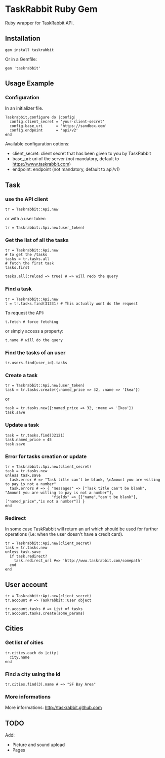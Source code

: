 # TaskRabbit Ruby Gem

Ruby wrapper for TaskRabbit API.

## Installation

    gem install taskrabbit

Or in a Gemfile:

    gem 'taskrabbit'


## Usage Example

### Configuration

In an initializer file.

    Taskrabbit.configure do |config|
      config.client_secret = 'your-client-secret'
      config.base_uri      = 'https://sandbox.com'
      config.endpoint      = 'api/v2'
    end

Available configuration options:

   * client_secret: client secret that has been given to you by TaskRabbit
   * base_uri: uri of the server (not mandatory, default to https://www.taskrabbit.com) 
   * endpoint: endpoint (not mandatory, default to api/v1)

## Task

### use the API client

    tr = Taskrabbit::Api.new
    
or with a user token

    tr = Taskrabbit::Api.new(user_token)

### Get the list of all the tasks

    tr = Taskrabbit::Api.new
    # to get the /tasks
    tasks = tr.tasks.all
    # fetch the first task
    tasks.first
    
    tasks.all(:reload => true) # => will redo the query

### Find a task

    tr = Taskrabbit::Api.new
    t = tr.tasks.find(31231) # This actually wont do the request

To request the API:

    t.fetch # force fetching

or simply access a property:

    t.name # will do the query

### Find the tasks of an user

    tr.users.find(user_id).tasks

### Create a task

    tr = Taskrabbit::Api.new(user_token)
    task = tr.tasks.create({:named_price => 32, :name => 'Ikea'})

or 

    task = tr.tasks.new({:named_price => 32, :name => 'Ikea'})
    task.save

### Update a task

    task = tr.tasks.find(32121)
    task.named_price = 45
    task.save

### Error for tasks creation or update

    tr = Taskrabbit::Api.new(client_secret)
    task = tr.tasks.new
    unless task.save
      task.error # => "Task title can't be blank, \nAmount you are willing to pay is not a number"
      task.errors # => { "messages" => ["Task title can't be blank", "Amount you are willing to pay is not a number"],
                         "fields" => [["name","can't be blank"], ["named_price","is not a number"]] }
    end

### Redirect

In some case TaskRabbit will return an url which should be used for further operations (i.e: when the user doesn't have a credit card).

    tr = Taskrabbit::Api.new(client_secret)
    task = tr.tasks.new
    unless task.save
      if task.redirect?
        task.redirect_url #=> 'http://www.taskrabbit.com/somepath'
      end
    end

## User account

    tr = Taskrabbit::Api.new(client_secret)
    tr.account # => Taskrabbit::User object

    tr.account.tasks # => List of tasks
    tr.account.tasks.create(some_params)

## Cities

### Get list of cities

    tr.cities.each do |city|
      city.name
    end

### Find a city using the id

    tr.cities.find(3).name # => "SF Bay Area"

### More informations

More informations: http://taskrabbit.github.com

## TODO

Add:

- Picture and sound upload
- Pages